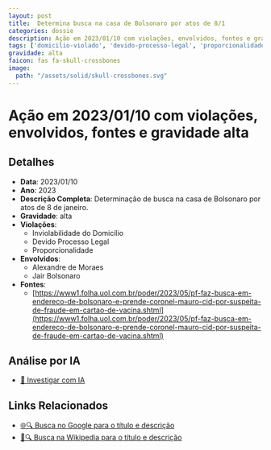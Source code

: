 ```yaml
---
layout: post
title:  Determina busca na casa de Bolsonaro por atos de 8/1
categories: dossie
description: Ação em 2023/01/10 com violações, envolvidos, fontes e gravidade alta
tags: ['domicilio-violado', 'devido-processo-legal', 'proporcionalidade', 'alexandre-de-moraes', 'jair-bolsonaro', 'gravidade-alta']
gravidade: alta
faicon: fas fa-skull-crossbones
image:
  path: "/assets/solid/skull-crossbones.svg"
---
```


# Ação em 2023/01/10 com violações, envolvidos, fontes e gravidade alta

## Detalhes
- **Data**: 2023/01/10
- **Ano**: 2023
- **Descrição Completa**: Determinação de busca na casa de Bolsonaro por atos de 8 de janeiro.
- **Gravidade**: alta <i class="fas fas fa-skull-crossbones fa-2x"></i>
- **Violações**:
  - Inviolabilidade do Domicílio
  - Devido Processo Legal
  - Proporcionalidade
- **Envolvidos**:
  - Alexandre de Moraes
  - Jair Bolsonaro
- **Fontes**:
  - [https://www1.folha.uol.com.br/poder/2023/05/pf-faz-busca-em-endereco-de-bolsonaro-e-prende-coronel-mauro-cid-por-suspeita-de-fraude-em-cartao-de-vacina.shtml](https://www1.folha.uol.com.br/poder/2023/05/pf-faz-busca-em-endereco-de-bolsonaro-e-prende-coronel-mauro-cid-por-suspeita-de-fraude-em-cartao-de-vacina.shtml)

## Análise por IA
- [🤖 Investigar com IA](https://www.perplexity.ai/search?q=%22Alexandre%20de%20Moraes%22%20Determina%20busca%20na%20casa%20de%20Bolsonaro%20por%20atos%20de%208/1%20Determina%C3%A7%C3%A3o%20de%20busca%20na%20casa%20de%20Bolsonaro%20por%20atos%20de%208%20de%20janeiro.%20Inviolabilidade%20do%20Domic%C3%ADlio%20Devido%20Processo%20Legal%20Proporcionalidade%202023%20gravidade%20alta)

## Links Relacionados
- [🌐🔍 Busca no Google para o título e descrição](https://www.google.com/search?q=%22Alexandre%20de%20Moraes%22%20Determina%20busca%20na%20casa%20de%20Bolsonaro%20por%20atos%20de%208/1%20Determina%C3%A7%C3%A3o%20de%20busca%20na%20casa%20de%20Bolsonaro%20por%20atos%20de%208%20de%20janeiro.%20Inviolabilidade%20do%20Domic%C3%ADlio%20Devido%20Processo%20Legal%20Proporcionalidade%202023%20gravidade%20alta)
- [📖🔍 Busca na Wikipedia para o título e descrição](https://pt.wikipedia.org/w/index.php?search=%22Alexandre%20de%20Moraes%22%20Determina%20busca%20na%20casa%20de%20Bolsonaro%20por%20atos%20de%208/1%20Determina%C3%A7%C3%A3o%20de%20busca%20na%20casa%20de%20Bolsonaro%20por%20atos%20de%208%20de%20janeiro.%20Inviolabilidade%20do%20Domic%C3%ADlio%20Devido%20Processo%20Legal%20Proporcionalidade%202023%20gravidade%20alta)

